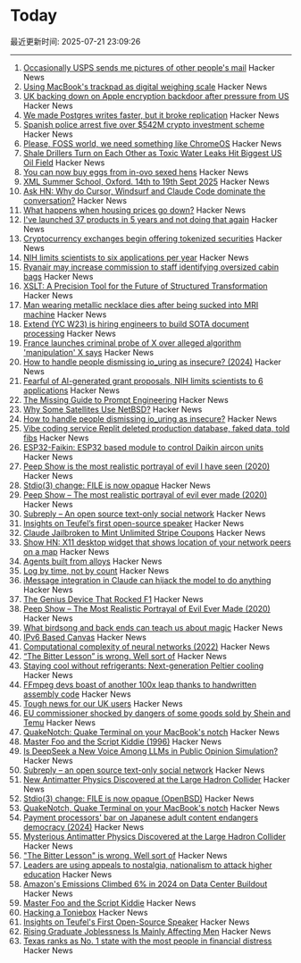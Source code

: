 # Today

最近更新时间: 2025-07-21 23:09:26

--- 
1. [Occasionally USPS sends me pictures of other people's mail](https://the418.substack.com/p/a-bug-in-the-mail) Hacker News
2. [Using MacBook's trackpad as digital weighing scale](https://github.com/KrishKrosh/TrackWeight) Hacker News
3. [UK backing down on Apple encryption backdoor after pressure from US](https://arstechnica.com/tech-policy/2025/07/uk-backing-down-on-apple-encryption-backdoor-after-pressure-from-us/) Hacker News
4. [We made Postgres writes faster, but it broke replication](https://www.paradedb.com/blog/lsm_trees_in_postgres) Hacker News
5. [Spanish police arrest five over $542M crypto investment scheme](https://therecord.media/spain-europol-cryptocurrency-investment-scheme-takedown) Hacker News
6. [Please, FOSS world, we need something like ChromeOS](https://www.theregister.com/2025/07/21/foss_chromeos_please/) Hacker News
7. [Shale Drillers Turn on Each Other as Toxic Water Leaks Hit Biggest US Oil Field](https://www.bloomberg.com/news/articles/2025-07-21/toxic-water-leaks-from-top-us-oil-field-ensnare-devon-dvn-in-texas-court-fight) Hacker News
8. [You can now buy eggs from in-ovo sexed hens](https://optimistsbarn.substack.com/p/you-can-now-buy-eggs-from-in-ovo) Hacker News
9. [XML Summer School, Oxford. 14th to 19th Sept 2025](https://xmlsummerschool.org/) Hacker News
10. [Ask HN: Why do Cursor, Windsurf and Claude Code dominate the conversation?](https://news.ycombinator.com/item?id=44635075) Hacker News
11. [What happens when housing prices go down?](https://clmarohn.substack.com/p/what-happens-when-housing-prices) Hacker News
12. [I've launched 37 products in 5 years and not doing that again](https://www.indiehackers.com/post/ive-launched-37-products-in-5-years-and-not-doing-that-again-0b66e6e8b3) Hacker News
13. [Cryptocurrency exchanges begin offering tokenized securities](https://apnews.com/article/crypto-robinhood-openai-tokenization-sec-bfd41220717fe9b6ebcd0305005e0018) Hacker News
14. [NIH limits scientists to six applications per year](https://www.science.org/content/article/fearful-ai-generated-grant-proposals-nih-limits-scientists-six-applications-year) Hacker News
15. [Ryanair may increase commission to staff identifying oversized cabin bags](https://www.rte.ie/news/ireland/2025/0721/1524508-ryanair-baggage/) Hacker News
16. [XSLT: A Precision Tool for the Future of Structured Transformation](https://www.xml.com/articles/2025/07/19/xslt-precision-tool-future-structured-transformation/) Hacker News
17. [Man wearing metallic necklace dies after being sucked into MRI machine](https://www.bbc.com/news/articles/cx2n39dvp0po) Hacker News
18. [Extend (YC W23) is hiring engineers to build SOTA document processing](https://jobs.ashbyhq.com/extend) Hacker News
19. [France launches criminal probe of X over alleged algorithm 'manipulation' X says](https://www.ft.com/content/21818d23-71d7-45a4-ae8c-e7940f5d9e00) Hacker News
20. [How to handle people dismissing io_uring as insecure? (2024)](https://github.com/axboe/liburing/discussions/1047) Hacker News
21. [Fearful of AI-generated grant proposals, NIH limits scientists to 6 applications](https://www.science.org/content/article/fearful-ai-generated-grant-proposals-nih-limits-scientists-six-applications-year) Hacker News
22. [The Missing Guide to Prompt Engineering](https://appetals.com/promptguide/) Hacker News
23. [Why Some Satellites Use NetBSD?](https://machaddr.substack.com/p/why-some-satellites-use-netbsd) Hacker News
24. [How to handle people dismissing io_uring as insecure?](https://github.com/axboe/liburing/discussions/1047) Hacker News
25. [Vibe coding service Replit deleted production database, faked data, told fibs](https://www.theregister.com/2025/07/21/replit_saastr_vibe_coding_incident/) Hacker News
26. [ESP32-Faikin: ESP32 based module to control Daikin aircon units](https://github.com/revk/ESP32-Faikin) Hacker News
27. [Peep Show is the most realistic portrayal of evil I have seen (2020)](https://mattlakeman.org/2020/01/22/peep-show-the-most-realistic-portrayal-of-evil-ive-ever-seen/) Hacker News
28. [Stdio(3) change: FILE is now opaque](https://undeadly.org/cgi?action=article;sid=20250717103345) Hacker News
29. [Peep Show – The most realistic portrayal of evil ever made (2020)](https://mattlakeman.org/2020/01/22/peep-show-the-most-realistic-portrayal-of-evil-ive-ever-seen/) Hacker News
30. [Subreply – An open source text-only social network](https://github.com/lucianmarin/subreply) Hacker News
31. [Insights on Teufel’s first open-source speaker](https://blog.teufelaudio.com/visionary-mynds-insights-on-teufels-first-open-source-speaker/) Hacker News
32. [Claude Jailbroken to Mint Unlimited Stripe Coupons](https://www.generalanalysis.com/blog/imessage-stripe-exploit) Hacker News
33. [Show HN: X11 desktop widget that shows location of your network peers on a map](https://github.com/h2337/connmap) Hacker News
34. [Agents built from alloys](https://xbow.com/blog/alloy-agents/) Hacker News
35. [Log by time, not by count](https://johnscolaro.xyz/blog/log-by-time-not-by-count) Hacker News
36. [iMessage integration in Claude can hijack the model to do anything](https://www.generalanalysis.com/blog/imessage-stripe-exploit) Hacker News
37. [The Genius Device That Rocked F1](https://www.youtube.com/watch?v=FhmLb2DhNYM) Hacker News
38. [Peep Show – The Most Realistic Portrayal of Evil Ever Made (2020)](https://mattlakeman.org/2020/01/22/peep-show-the-most-realistic-portrayal-of-evil-ive-ever-seen/) Hacker News
39. [What birdsong and back ends can teach us about magic](https://digitalseams.com/blog/what-birdsong-and-backends-can-teach-us-about-magic) Hacker News
40. [IPv6 Based Canvas](https://canvas.openbased.org/) Hacker News
41. [Computational complexity of neural networks (2022)](https://lunalux.io/introduction-to-neural-networks/computational-complexity-of-neural-networks/) Hacker News
42. [“The Bitter Lesson” is wrong. Well sort of](https://assaf-pinhasi.medium.com/the-bitter-lesson-is-wrong-sort-of-a3d021864924) Hacker News
43. [Staying cool without refrigerants: Next-generation Peltier cooling](https://news.samsung.com/global/interview-staying-cool-without-refrigerants-how-samsung-is-pioneering-next-generation-peltier-cooling) Hacker News
44. [FFmpeg devs boast of another 100x leap thanks to handwritten assembly code](https://www.tomshardware.com/software/the-biggest-speedup-ive-seen-so-far-ffmpeg-devs-boast-of-another-100x-leap-thanks-to-handwritten-assembly-code) Hacker News
45. [Tough news for our UK users](https://blog.janitorai.com/posts/3/) Hacker News
46. [EU commissioner shocked by dangers of some goods sold by Shein and Temu](https://www.theguardian.com/business/2025/jul/20/eu-commissioner-shocked-dangerous-goods-sold-shein-temu) Hacker News
47. [QuakeNotch: Quake Terminal on your MacBook's notch](https://quakenotch.com) Hacker News
48. [Master Foo and the Script Kiddie (1996)](https://soda.privatevoid.net/foo/arc/02.html) Hacker News
49. [Is DeepSeek a New Voice Among LLMs in Public Opinion Simulation?](https://arxiv.org/abs/2506.21587) Hacker News
50. [Subreply – an open source text-only social network](https://github.com/lucianmarin/subreply) Hacker News
51. [New Antimatter Physics Discovered at the Large Hadron Collider](https://www.scientificamerican.com/article/the-large-hadron-collider-discovers-antimatter-behaving-oddly-in-new-class/) Hacker News
52. [Stdio(3) change: FILE is now opaque (OpenBSD)](https://undeadly.org/cgi?action=article;sid=20250717103345) Hacker News
53. [QuakeNotch, Quake Terminal on your MacBook's notch](https://quakenotch.com) Hacker News
54. [Payment processors' bar on Japanese adult content endangers democracy (2024)](https://automaton-media.com/en/news/nier-creator-speaks-out-against-payment-processors-pressuring-japanese-adult-content-platforms/) Hacker News
55. [Mysterious Antimatter Physics Discovered at the Large Hadron Collider](https://www.scientificamerican.com/article/the-large-hadron-collider-discovers-antimatter-behaving-oddly-in-new-class/) Hacker News
56. ["The Bitter Lesson" is wrong. Well sort of](https://assaf-pinhasi.medium.com/the-bitter-lesson-is-wrong-sort-of-a3d021864924) Hacker News
57. [Leaders are using appeals to nostalgia, nationalism to attack higher education](https://theconversation.com/leaders-in-india-hungary-and-the-us-are-using-appeals-to-nostalgia-and-nationalism-to-attack-higher-education-258975) Hacker News
58. [Amazon's Emissions Climbed 6% in 2024 on Data Center Buildout](https://www.datacenterknowledge.com/sustainability/amazon-s-emissions-climbed-6-in-2024-on-data-center-buildout) Hacker News
59. [Master Foo and the Script Kiddie](https://soda.privatevoid.net/foo/arc/02.html) Hacker News
60. [Hacking a Toniebox](https://www.schafe-sind-bessere-rasenmaeher.de/tech/hack-all-the-things-toniebox/) Hacker News
61. [Insights on Teufel's First Open-Source Speaker](https://blog.teufelaudio.com/visionary-mynds-insights-on-teufels-first-open-source-speaker/) Hacker News
62. [Rising Graduate Joblessness Is Mainly Affecting Men](https://www.edwardconard.com/macro-roundup/the-unemployment-rate-for-recent-male-college-graduates-22-27-has-risen-from-5-to-7-recent-male-graduates-are-now-unemployed-at-the-same-rate-as-their-non-graduate-counterparts/?view=detail) Hacker News
63. [Texas ranks as No. 1 state with the most people in financial distress](https://dallas.culturemap.com/news/innovation/texas-ranks-as-no-1-state-with-the-most-people-in-financial-distress/) Hacker News

